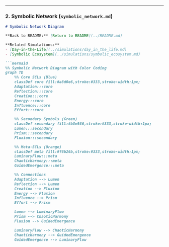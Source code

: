
---

### **2. Symbolic Network (`symbolic_network.md`)**

```markdown
# Symbolic Network Diagram

**Back to README:** [Return to README](../README.md)  

**Related Simulations:**  
- [Day-in-the-Life](../simulations/day_in_the_life.md)  
- [Symbolic Ecosystem](../simulations/symbolic_ecosystem.md)

```mermaid
%% Symbolic Network Diagram with Color Coding
graph TD
    %% Core SCLs (Blue)
    classDef core fill:#a8d0e6,stroke:#333,stroke-width:1px;
    Adaptation:::core
    Reflection:::core
    Creation:::core
    Energy:::core
    Influence:::core
    Effort:::core

    %% Secondary Symbols (Green)
    classDef secondary fill:#b8e986,stroke:#333,stroke-width:1px;
    Lumen:::secondary
    Prism:::secondary
    Fluxion:::secondary

    %% Meta-SCLs (Orange)
    classDef meta fill:#f6b26b,stroke:#333,stroke-width:1px;
    LuminaryFlow:::meta
    ChaoticHarmony:::meta
    GuidedEmergence:::meta

    %% Connections
    Adaptation --> Lumen
    Reflection --> Lumen
    Creation --> Fluxion
    Energy --> Fluxion
    Influence --> Prism
    Effort --> Prism

    Lumen --> LuminaryFlow
    Prism --> ChaoticHarmony
    Fluxion --> GuidedEmergence

    LuminaryFlow --> ChaoticHarmony
    ChaoticHarmony --> GuidedEmergence
    GuidedEmergence --> LuminaryFlow
